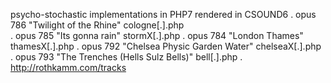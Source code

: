 psycho-stochastic implementations in PHP7 rendered in CSOUND6
.
opus 786 "Twilight of the Rhine" cologne[.].php  
.
opus 785 "Its gonna rain" stormX[.].php
.
opus 784 "London Thames" thamesX[.].php
.
opus 792 "Chelsea Physic Garden Water"  chelseaX[.].php
.
opus 793 "The Trenches (Hells Sulz Bells)" bell[.].php
.
http://rothkamm.com/tracks
